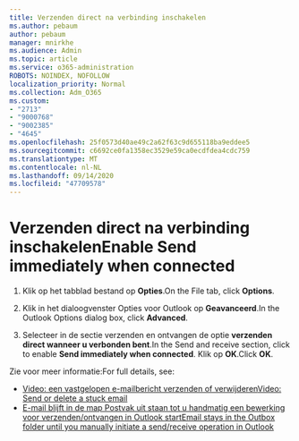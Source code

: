 ```yaml
---
title: Verzenden direct na verbinding inschakelen
ms.author: pebaum
author: pebaum
manager: mnirkhe
ms.audience: Admin
ms.topic: article
ms.service: o365-administration
ROBOTS: NOINDEX, NOFOLLOW
localization_priority: Normal
ms.collection: Adm_O365
ms.custom:
- "2713"
- "9000768"
- "9002385"
- "4645"
ms.openlocfilehash: 25f0573d40ae49c2a62f63c9d655118ba9eddee5
ms.sourcegitcommit: c6692ce0fa1358ec3529e59ca0ecdfdea4cdc759
ms.translationtype: MT
ms.contentlocale: nl-NL
ms.lasthandoff: 09/14/2020
ms.locfileid: "47709578"
---
```

# <a name="enable-send-immediately-when-connected"></a><span data-ttu-id="9dbf0-102">Verzenden direct na verbinding inschakelen</span><span class="sxs-lookup"><span data-stu-id="9dbf0-102">Enable Send immediately when connected</span></span>
 
1. <span data-ttu-id="9dbf0-103">Klik op het tabblad bestand op **Opties**.</span><span class="sxs-lookup"><span data-stu-id="9dbf0-103">On the File tab, click **Options**.</span></span>

2. <span data-ttu-id="9dbf0-104">Klik in het dialoogvenster Opties voor Outlook op **Geavanceerd**.</span><span class="sxs-lookup"><span data-stu-id="9dbf0-104">In the Outlook Options dialog box, click **Advanced**.</span></span>

3. <span data-ttu-id="9dbf0-105">Selecteer in de sectie verzenden en ontvangen de optie **verzenden direct wanneer u verbonden bent**.</span><span class="sxs-lookup"><span data-stu-id="9dbf0-105">In the Send and receive section, click to enable **Send immediately when connected**.</span></span> <span data-ttu-id="9dbf0-106">Klik op **OK**.</span><span class="sxs-lookup"><span data-stu-id="9dbf0-106">Click **OK**.</span></span>

<span data-ttu-id="9dbf0-107">Zie voor meer informatie:</span><span class="sxs-lookup"><span data-stu-id="9dbf0-107">For full details, see:</span></span>
- [<span data-ttu-id="9dbf0-108">Video: een vastgelopen e-mailbericht verzenden of verwijderen</span><span class="sxs-lookup"><span data-stu-id="9dbf0-108">Video: Send or delete a stuck email</span></span>](https://support.office.com/article/Video-Send-or-delete-an-email-stuck-in-your-outbox-26d5d34a-4e5f-444a-a9e8-44db04a94dec) 
- [<span data-ttu-id="9dbf0-109">E-mail blijft in de map Postvak uit staan tot u handmatig een bewerking voor verzenden/ontvangen in Outlook start</span><span class="sxs-lookup"><span data-stu-id="9dbf0-109">Email stays in the Outbox folder until you manually initiate a send/receive operation in Outlook</span></span>](https://support.microsoft.com/help/2797572/email-stays-in-the-outbox-folder-until-you-manually-initiate-a-send-re)
